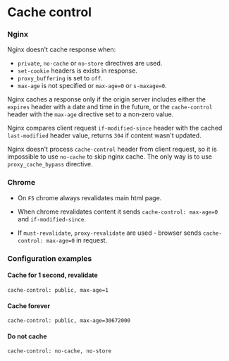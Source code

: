 # Cache control

### Nginx

Nginx doesn't cache response when:

- `private`, `no-cache` or `no-store` directives are used.
- `set-cookie` headers is exists in response.
- `proxy_buffering` is set to `off`.
- `max-age` is not specified or `max-age=0` or `s-maxage=0`.

Nginx caches a response only if the origin server includes either the `expires` header with a date and time in the future, or the `cache-control` header with the `max-age` directive set to a non‑zero value.

Nginx compares client request `if-modified-since` header with the cached `last-modified` header value, returns `304` if content wasn't updated.

Nginx doesn't process `cache-control` header from client request, so it is impossible to use `no-cache` to skip nginx cache. The only way is to use `proxy_cache_bypass` directive.

### Chrome

- On `F5` chrome always revalidates main html page.

- When chrome revalidates content it sends `cache-control: max-age=0` and `if-modified-since`.

- If `must-revalidate`, `proxy-revalidate` are used - browser sends `cache-control: max-age=0` in request.

### Configuration examples

#### Cache for 1 second, revalidate

```
cache-control: public, max-age=1
```

#### Cache forever

```
cache-control: public, max-age=30672000
```

#### Do not cache

```
cache-control: no-cache, no-store
```
